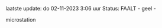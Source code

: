 laatste update: 
do 02-11-2023  3:06   uur 
Status: FAALT - geel - 
<div class="service Y">microstation</div>